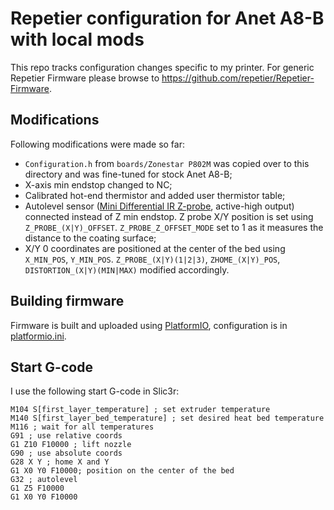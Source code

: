 # Repetier configuration for Anet A8-B with local mods

This repo tracks configuration changes specific to my printer. For generic
Repetier Firmware please browse to
https://github.com/repetier/Repetier-Firmware.

## Modifications

Following modifications were made so far:
* `Configuration.h` from `boards/Zonestar P802M` was copied over to this
  directory  and was fine-tuned for stock Anet A8-B;
* X-axis min endstop changed to NC;
* Calibrated hot-end thermistor and added user thermistor table;
* Autolevel sensor ([Mini Differential IR
  Z-probe](https://miscsolutions.wordpress.com/mini-height-sensor-board/),
  active-high output) connected instead of Z min endstop. Z probe X/Y position
  is set using `Z_PROBE_(X|Y)_OFFSET`. `Z_PROBE_Z_OFFSET_MODE` set to 1 as it
  measures the distance to the coating surface;
* X/Y 0 coordinates are positioned at the center of the bed using `X_MIN_POS`,
  `Y_MIN_POS`. `Z_PROBE_(X|Y)(1|2|3)`, `ZHOME_(X|Y)_POS`,
  `DISTORTION_(X|Y)(MIN|MAX)` modified accordingly.

## Building firmware

Firmware is built and uploaded using [PlatformIO](http://platformio.org/),
configuration is in [platformio.ini](platformio.ini).

## Start G-code

I use the following start G-code in Slic3r:

```
M104 S[first_layer_temperature] ; set extruder temperature
M140 S[first_layer_bed_temperature] ; set desired heat bed temperature
M116 ; wait for all temperatures
G91 ; use relative coords
G1 Z10 F10000 ; lift nozzle
G90 ; use absolute coords
G28 X Y ; home X and Y
G1 X0 Y0 F10000; position on the center of the bed
G32 ; autolevel
G1 Z5 F10000
G1 X0 Y0 F10000
```

